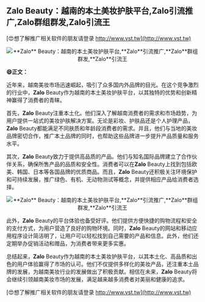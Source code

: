 ## ****Zalo** Beauty：越南的本土美妆护肤平台,**Zalo**引流推广,**Zalo**群组群发,**Zalo**引流王**

[😍想了解推广相关软件的朋友请登录 http://www.vst.tw](http://www.vst.tw)

 <center><img src="https://vst.tw/MP4/tuiguang/png/0.png" alt="**Zalo** Beauty：越南的本土美妆护肤平台,**Zalo**引流推广,**Zalo**群组群发,**Zalo**引流王"></center>

**😄正文：**

近年来，越南美妆市场迅速崛起，吸引了众多国内外品牌的目光。在这个竞争激烈的行业中，**Zalo** Beauty作为越南的本土美妆护肤平台，以其独特的优势和创新精神赢得了消费者的青睐。

首先，**Zalo** Beauty注重本土化。他们深入了解越南消费者的需求和市场趋势，为用户提供一站式的美妆护肤解决方案。无论是彩妆、护肤品还是个人护理产品，**Zalo** Beauty都能满足不同肤质和年龄段消费者的需求。并且，他们与当地的美妆品牌密切合作，推广本土品牌的同时，也帮助这些品牌进一步提升产品质量和服务水平。

其次，**Zalo** Beauty致力于提供高品质的产品。他们与知名国际品牌建立了合作伙伴关系，确保所售产品的品质和安全性。消费者可以在**Zalo** Beauty上找到包括欧美、韩国、日本等各国品牌的优质商品。而且，**Zalo** Beauty还积极关注环境保护和可持续发展，推广绿色、有机、无动物测试等概念，并提供相应产品给消费者选择。

 <center><img src="https://vst.tw/MP4/tuiguang/png/4.png" alt="**Zalo** Beauty：越南的本土美妆护肤平台,**Zalo**引流推广,**Zalo**群组群发,**Zalo**引流王"></center>

此外，**Zalo** Beauty的平台体验也备受好评。他们提供方便快捷的购物流程和安全的支付方式，为用户营造了良好的购物环境。同时，**Zalo** Beauty的网站和移动应用程序设计简洁明了，让用户可以轻松找到自己需要的产品和信息。此外，他们还定期举办促销活动和赠品，为消费者带来更多实惠。

总结起来，**Zalo** Beauty作为越南的本土美妆护肤平台，以其本土化、高品质和出色的用户体验赢得了市场的认可。他们不仅提供多样化的美妆产品，还注重本土品牌的发展，为越南美妆行业的发展做出了积极贡献。相信在未来，**Zalo** Beauty将会继续引领越南美妆市场的发展，满足越来越多消费者对美丽和健康的追求。

[😍想了解推广相关软件的朋友请登录 http://www.vst.tw](http://www.vst.tw)



